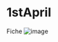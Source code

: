 # 1stApril
Fiche
![image](https://github.com/user-attachments/assets/f996cc16-993a-4715-afe2-a60069351848)
